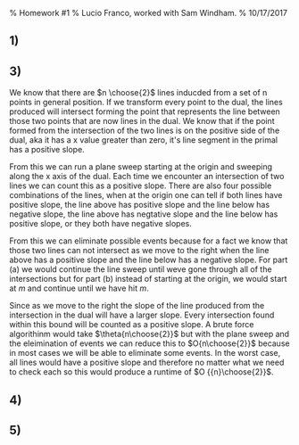 % Homework #1
% Lucio Franco, worked with Sam Windham.
% 10/17/2017

## 1)

## 3)

We know that there are $n \choose{2}$ lines inducded from a set of n points in general position. If we transform every point to the dual, the lines produced will intersect forming the point that represents the line between those two points that are now lines in the dual. We know that if the point formed from the intersection of the two lines is on the positive side of the dual, aka it has a x value greater than zero, it's line segment in the primal has a positive slope. 

From this we can run a plane sweep starting at the origin and sweeping along the x axis of the dual. Each time we encounter an intersection of two lines we can count this as a positive slope. There are also four possible combinations of the lines, when at the origin one can tell if both lines have positive slope, the line above has positive slope and the line below has negative slope, the line above has negtative slope and the line below has positive slope, or they both have negative slopes. 

From this we can eliminate possible events because for a fact we know that those two lines can not intersect as we move to the right when the line above has a positive slope and the line below has a negative slope. For part (a) we would continue the line sweep until weve gone through all of the intersections but for part (b) instead of starting at the origin, we would start at $m$ and continue until we have hit $m$. 

Since as we move to the right the slope of the line produced from the intersection in the dual will have a larger slope. Every intersection found within this bound will be counted as a positive slope. A brute force algorithinm would take $\theta{n\choose{2}}$ but with the plane sweep and the eleimination of events we can reduce this to $O{n\choose{2}}$ because in most cases we will be able to eliminate some events. In the worst case, all lines would have a positive slope and therefore no matter what we need to check each so this would produce a runtime of $O {{n}\choose{2}}$.

## 4)


## 5)


